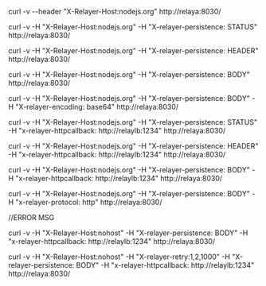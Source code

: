 curl -v --header "X-Relayer-Host:nodejs.org" http://relaya:8030/

curl -v -H "X-Relayer-Host:nodejs.org" -H "X-relayer-persistence: STATUS" http://relaya:8030/

curl -v -H "X-Relayer-Host:nodejs.org" -H "X-relayer-persistence: HEADER" http://relaya:8030/

curl -v -H "X-Relayer-Host:nodejs.org" -H "X-relayer-persistence: BODY" http://relaya:8030/

curl -v -H "X-Relayer-Host:nodejs.org" -H "X-relayer-persistence: BODY" -H "X-relayer-encoding: base64" http://relaya:8030/

curl -v -H "X-Relayer-Host:nodejs.org" -H "X-relayer-persistence: STATUS" -H "x-relayer-httpcallback: http://relaylb:1234" http://relaya:8030/

curl -v -H "X-Relayer-Host:nodejs.org" -H "X-relayer-persistence: HEADER" -H "x-relayer-httpcallback: http://relaylb:1234" http://relaya:8030/

curl -v -H "X-Relayer-Host:nodejs.org" -H "X-relayer-persistence: BODY" -H "x-relayer-httpcallback: http://relaylb:1234" http://relaya:8030/

curl -v -H "X-Relayer-Host:nodejs.org" -H "X-relayer-persistence: BODY" -H "x-relayer-protocol: http" http://relaya:8030/

//ERROR MSG

curl -v -H "X-Relayer-Host:nohost" -H "X-relayer-persistence: BODY" -H "x-relayer-httpcallback: http://relaylb:1234" http://relaya:8030/

curl -v -H "X-Relayer-Host:nohost" -H "X-relayer-retry:1,2,1000" -H "X-relayer-persistence: BODY" -H "x-relayer-httpcallback: http://relaylb:1234" http://relaya:8030/